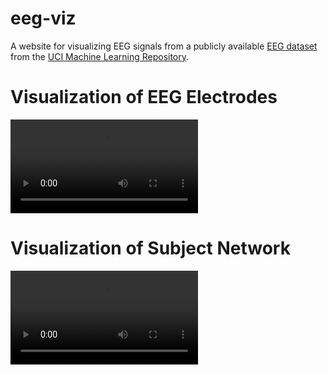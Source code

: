 # eeg-viz
A website for visualizing EEG signals from a publicly available [EEG dataset](https://archive.ics.uci.edu/ml/datasets/eeg+database) from the [UCI Machine Learning Repository](https://archive.ics.uci.edu/ml/index.php).


# Visualization of EEG Electrodes
![Video](direct_comparison.mp4)


# Visualization of Subject Network
![Video](subject_net.mp4)
